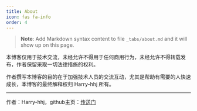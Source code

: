 ```yaml
---
title: About
icon: fas fa-info
order: 4
---
```



> **Note**: Add Markdown syntax content to file `_tabs/about.md` and it will show up on this page.

本博客仅用于技术交流，未经允许不得用于任何商用行为，未经允许不得转载发布，作者保留采取一切法律措施的权利。

作者撰写本博客的目的在于加强技术人员的交流互动，尤其是帮助有需要的人快速成长，本博客的最终解释权归 Harry-hhj 所有。



----

作者：Harry-hhj，github主页：[传送门](https://github.com/Harry-hhj)

